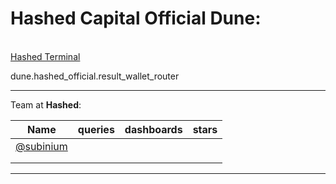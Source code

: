 # Hashed Capital Official Dune: 

<br>[Hashed Terminal](https://dune.com/hashed_official/hashed-terminal)

dune.hashed_official.result_wallet_router

---
Team at **Hashed**:

| Name | queries | dashboards | stars |
| --- | --- | --- | --- |
| [@subinium](https://dune.com/subinium) | |
| [](https://dune.com/danpark012) | | 
| []() | | |

---
